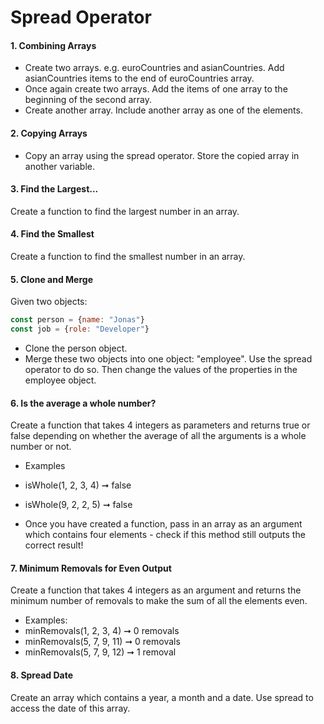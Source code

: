 # Spread Operator

#### 1. Combining Arrays 
* Create two arrays. e.g. euroCountries and asianCountries. Add asianCountries items to the end of euroCountries array. 
* Once again create two arrays. Add the items of one array to the beginning of the second array. 
* Create another array. Include another array as one of the elements.

#### 2. Copying Arrays
* Copy an array using the spread operator. Store the copied array in another variable. 

#### 3. Find the Largest... 
Create a function to find the largest number in an array.

#### 4. Find the Smallest
Create a function to find the smallest number in an array.

#### 5. Clone and Merge
Given two objects:
```javascript
const person = {name: "Jonas"}
const job = {role: "Developer"}
```
* Clone the person object.
* Merge these two objects into one object: "employee". Use the spread operator to do so. Then change the values of the properties in the employee object.

#### 6.  Is the average a whole number?
Create a function that takes 4 integers as parameters and returns true or false depending on whether the average of all the arguments is a whole number or not.
* Examples
* isWhole(1, 2, 3, 4) ➞ false
* isWhole(9, 2, 2, 5) ➞ false

* Once you have created a function, pass in an array as an argument which contains four elements - check if this method still outputs the correct result!

#### 7. Minimum Removals for Even Output 
Create a function that takes 4 integers as an argument and returns the minimum number of removals to make the sum of all the elements even. 
* Examples: 
* minRemovals(1, 2, 3, 4) ➞ 0 removals
* minRemovals(5, 7, 9, 11) ➞ 0 removals 
* minRemovals(5, 7, 9, 12) ➞ 1 removal 


#### 8. Spread Date
Create an array which contains a year, a month and a date. Use spread to access the date of this array.



